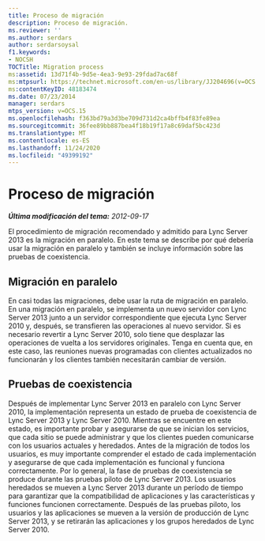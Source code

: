 ```yaml
---
title: Proceso de migración
description: Proceso de migración.
ms.reviewer: ''
ms.author: serdars
author: serdarsoysal
f1.keywords:
- NOCSH
TOCTitle: Migration process
ms:assetid: 13d71f4b-9d5e-4ea3-9e93-29fdad7ac68f
ms:mtpsurl: https://technet.microsoft.com/en-us/library/JJ204696(v=OCS.15)
ms:contentKeyID: 48183474
ms.date: 07/23/2014
manager: serdars
mtps_version: v=OCS.15
ms.openlocfilehash: f363bd79a3d3be709d731d2ca4bffb4f83fe89ea
ms.sourcegitcommit: 36fee89bb887bea4f18b19f17a8c69daf5bc423d
ms.translationtype: MT
ms.contentlocale: es-ES
ms.lasthandoff: 11/24/2020
ms.locfileid: "49399192"
---
```

# <a name="migration-process"></a>Proceso de migración

<div data-xmlns="http://www.w3.org/1999/xhtml">

<div class="topic" data-xmlns="http://www.w3.org/1999/xhtml" data-msxsl="urn:schemas-microsoft-com:xslt" data-cs="https://msdn.microsoft.com/">

<div data-asp="https://msdn2.microsoft.com/asp">



</div>

<div id="mainSection">

<div id="mainBody">

<span> </span>

_**Última modificación del tema:** 2012-09-17_

El procedimiento de migración recomendado y admitido para Lync Server 2013 es la migración en paralelo. En este tema se describe por qué debería usar la migración en paralelo y también se incluye información sobre las pruebas de coexistencia.

<div>

## <a name="side-by-side-migration"></a>Migración en paralelo

En casi todas las migraciones, debe usar la ruta de migración en paralelo. En una migración en paralelo, se implementa un nuevo servidor con Lync Server 2013 junto a un servidor correspondiente que ejecuta Lync Server 2010 y, después, se transfieren las operaciones al nuevo servidor. Si es necesario revertir a Lync Server 2010, solo tiene que desplazar las operaciones de vuelta a los servidores originales. Tenga en cuenta que, en este caso, las reuniones nuevas programadas con clientes actualizados no funcionarán y los clientes también necesitarán cambiar de versión.

</div>

<div>

## <a name="coexistence-testing"></a>Pruebas de coexistencia

Después de implementar Lync Server 2013 en paralelo con Lync Server 2010, la implementación representa un estado de prueba de coexistencia de Lync Server 2013 y Lync Server 2010. Mientras se encuentre en este estado, es importante probar y asegurarse de que se inician los servicios, que cada sitio se puede administrar y que los clientes pueden comunicarse con los usuarios actuales y heredados. Antes de la migración de todos los usuarios, es muy importante comprender el estado de cada implementación y asegurarse de que cada implementación es funcional y funciona correctamente. Por lo general, la fase de pruebas de coexistencia se produce durante las pruebas piloto de Lync Server 2013. Los usuarios heredados se mueven a Lync Server 2013 durante un período de tiempo para garantizar que la compatibilidad de aplicaciones y las características y funciones funcionen correctamente. Después de las pruebas piloto, los usuarios y las aplicaciones se mueven a la versión de producción de Lync Server 2013, y se retirarán las aplicaciones y los grupos heredados de Lync Server 2010.

</div>

</div>

<span> </span>

</div>

</div>

</div>

